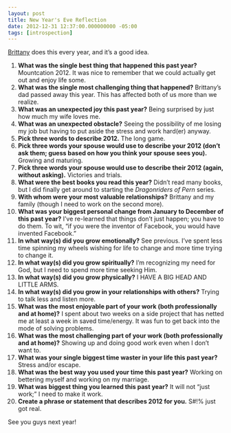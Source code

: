 ```yaml
---
layout: post
title: New Year's Eve Reflection
date: 2012-12-31 12:37:00.000000000 -05:00
tags: [introspection]
---
```

<p><a href="http://latenightdramaqueen.tumblr.com" target="_blank">Brittany</a> does this every year, and it’s a good idea.</p>

<ol>
<li><strong>What was the single best thing that happened this past year?</strong> Mountcation 2012. It was nice to remember that we could actually get out and enjoy life some.</li>
<li><strong>What was the single most challenging thing that happened?</strong> Brittany’s dad passed away this year. This has affected both of us more than we realize.</li>
<li><strong>What was an unexpected joy this past year?</strong> Being surprised by just how much my wife loves me.</li>
<li><strong>What was an unexpected obstacle?</strong> Seeing the possibility of me losing my job but having to put aside the stress and work hard(er) anyway.</li>
<li><strong>Pick three words to describe 2012.</strong> The long game.</li>
<li><strong>Pick three words your spouse would use to describe your 2012 (don’t ask them; guess based on how you think your spouse sees you).</strong> Growing and maturing.</li>
<li><strong>Pick three words your spouse would use to describe their 2012 (again, without asking).</strong> Victories and trials.</li>
<li><strong>What were the best books you read this year?</strong> Didn’t read many books, but I did finally get around to starting the <em>Dragonriders of Pern</em> series.</li>
<li><strong>With whom were your most valuable relationships?</strong> Brittany and my family (though I need to work on the second more).</li>
<li><strong>What was your biggest personal change from January to December of this past year?</strong> I’ve re-learned that things don’t just happen; you have to do them. To wit, “if you were the inventor of Facebook, you would have invented Facebook.”</li>
<li><strong>In what way(s) did you grow emotionally?</strong> See previous. I’ve spent less time spinning my wheels wishing for life to change and more time trying to change it.</li>
<li><strong>In what way(s) did you grow spiritually?</strong> I’m recognizing my need for God, but I need to spend more time seeking Him.</li>
<li><strong>In what way(s) did you grow physically?</strong> I HAVE A BIG HEAD AND LITTLE ARMS.</li>
<li><strong>In what way(s) did you grow in your relationships with others?</strong> Trying to talk less and listen more.</li>
<li><strong>What was the most enjoyable part of your work (both professionally and at home)?</strong> I spent about two weeks on a side project that has netted me at least a week in saved time/energy. It was fun to get back into the mode of solving problems.</li>
<li><strong>What was the most challenging part of your work (both professionally and at home)?</strong> Showing up and doing good work even when I don’t want to.</li>
<li><strong>What was your single biggest time waster in your life this past year?</strong> Stress and/or escape.</li>
<li><strong>What was the best way you used your time this past year?</strong> Working on bettering myself and working on my marriage.</li>
<li><strong>What was biggest thing you learned this past year?</strong> It will not “just work;” I need to make it work.</li>
<li><strong>Create a phrase or statement that describes 2012 for you.</strong> S#!% just got real.</li>
</ol>

<p>See you guys next year!</p>
